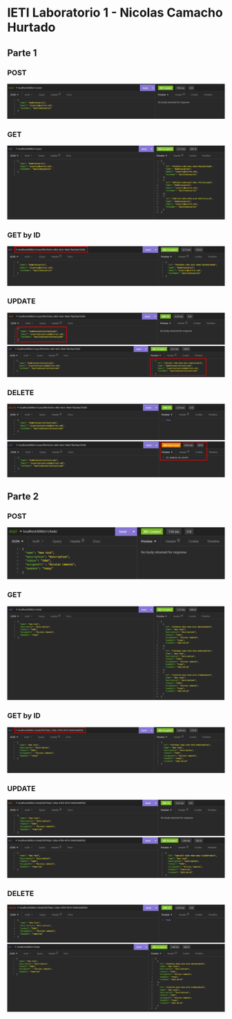 # IETI Laboratorio 1 - Nicolas Camacho Hurtado

## Parte 1

### POST

![](https://github.com/Haatom/IETI-Laboratorio-1/blob/main/img/Parte%201/POST.png)

### GET

![](https://github.com/Haatom/IETI-Laboratorio-1/blob/main/img/Parte%201/GET.png)

### GET by ID

![](https://github.com/Haatom/IETI-Laboratorio-1/blob/main/img/Parte%201/GETID.png)

### UPDATE

![](https://github.com/Haatom/IETI-Laboratorio-1/blob/main/img/Parte%201/UPDATE1.png)
![](https://github.com/Haatom/IETI-Laboratorio-1/blob/main/img/Parte%201/UPDATE2.png)

### DELETE

![](https://github.com/Haatom/IETI-Laboratorio-1/blob/main/img/Parte%201/DELETE1.png)
![](https://github.com/Haatom/IETI-Laboratorio-1/blob/main/img/Parte%201/DELETE2.png)

## Parte 2

### POST

![](https://github.com/Haatom/IETI-Laboratorio-1/blob/main/img/Parte%202/POST.png)

### GET

![](https://github.com/Haatom/IETI-Laboratorio-1/blob/main/img/Parte%202/GET.png)

### GET by ID

![](https://github.com/Haatom/IETI-Laboratorio-1/blob/main/img/Parte%202/GETID.png)

### UPDATE

![](https://github.com/Haatom/IETI-Laboratorio-1/blob/main/img/Parte%202/PUT1.png)
![](https://github.com/Haatom/IETI-Laboratorio-1/blob/main/img/Parte%202/PUT2.png)

### DELETE

![](https://github.com/Haatom/IETI-Laboratorio-1/blob/main/img/Parte%202/DELETE1.png)
![](https://github.com/Haatom/IETI-Laboratorio-1/blob/main/img/Parte%202/DELETE2.png)


